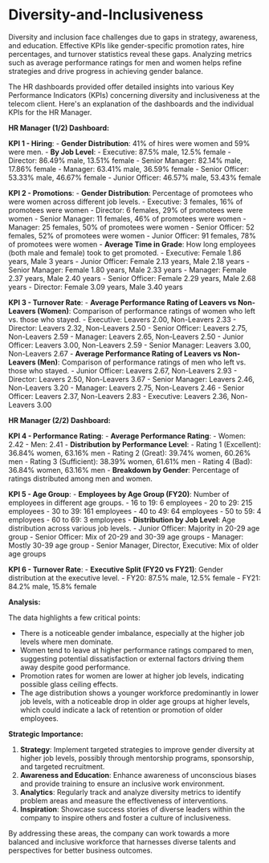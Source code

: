 # Diversity-and-Inclusiveness
Diversity and inclusion face challenges due to gaps in strategy, awareness, and education. Effective KPIs like gender-specific promotion rates, hire percentages, and turnover statistics reveal these gaps. Analyzing metrics such as average performance ratings for men and women helps refine strategies and drive progress in achieving gender balance.

The HR dashboards provided offer detailed insights into various Key Performance Indicators (KPIs) concerning diversity and inclusiveness at the telecom client. Here's an explanation of the dashboards and the individual KPIs for the HR Manager.

**HR Manager (1/2) Dashboard:**

 **KPI 1 - Hiring**:
    - **Gender Distribution**: 41% of hires were women and 59% were men.
    - **By Job Level**: 
        - Executive: 87.5% male, 12.5% female
        - Director: 86.49% male, 13.51% female
        - Senior Manager: 82.14% male, 17.86% female
        - Manager: 63.41% male, 36.59% female
        - Senior Officer: 53.33% male, 46.67% female
        - Junior Officer: 46.57% male, 53.43% female
        
  **KPI 2 - Promotions**:
    - **Gender Distribution**: Percentage of promotees who were women across different job levels.
        - Executive: 3 females, 16% of promotees were women
        - Director: 6 females, 29% of promotees were women
        - Senior Manager: 11 females, 46% of promotees were women
        - Manager: 25 females, 50% of promotees were women
        - Senior Officer: 52 females, 52% of promotees were women
        - Junior Officer: 91 females, 78% of promotees were women
    - **Average Time in Grade**: How long employees (both male and female) took to get promoted.
        - Executive: Female 1.86 years, Male 3 years
        - Junior Officer: Female 2.13 years, Male 2.18 years
        - Senior Manager: Female 1.80 years, Male 2.33 years
        - Manager: Female 2.37 years, Male 2.40 years
        - Senior Officer: Female 2.29 years, Male 2.68 years
        - Director: Female 3.09 years, Male 3.40 years

 **KPI 3 - Turnover Rate**:
    - **Average Performance Rating of Leavers vs Non-Leavers (Women)**: Comparison of performance ratings of women who left vs. those who stayed.
        - Executive: Leavers 2.00, Non-Leavers 2.33
        - Director: Leavers 2.32, Non-Leavers 2.50
        - Senior Officer: Leavers 2.75, Non-Leavers 2.59
        - Manager: Leavers 2.65, Non-Leavers 2.50
        - Junior Officer: Leavers 3.00, Non-Leavers 2.59
        - Senior Manager: Leavers 3.00, Non-Leavers 2.67
    - **Average Performance Rating of Leavers vs Non-Leavers (Men)**: Comparison of performance ratings of men who left vs. those who stayed.
        - Junior Officer: Leavers 2.67, Non-Leavers 2.93
        - Director: Leavers 2.50, Non-Leavers 3.67
        - Senior Manager: Leavers 2.46, Non-Leavers 3.20
        - Manager: Leavers 2.75, Non-Leavers 2.46
        - Senior Officer: Leavers 2.37, Non-Leavers 2.83
        - Executive: Leavers 2.36, Non-Leavers 3.00

**HR Manager (2/2) Dashboard:**

 **KPI 4 - Performance Rating**:
    - **Average Performance Rating**: 
        - Women: 2.42
        - Men: 2.41
    - **Distribution by Performance Level**: 
        - Rating 1 (Excellent): 36.84% women, 63.16% men
        - Rating 2 (Great): 39.74% women, 60.26% men
        - Rating 3 (Sufficient): 38.39% women, 61.61% men
        - Rating 4 (Bad): 36.84% women, 63.16% men
    - **Breakdown by Gender**: Percentage of ratings distributed among men and women.

 **KPI 5 - Age Group**:
    - **Employees by Age Group (FY20)**: Number of employees in different age groups.
        - 16 to 19: 6 employees
        - 20 to 29: 215 employees
        - 30 to 39: 161 employees
        - 40 to 49: 64 employees
        - 50 to 59: 4 employees
        - 60 to 69: 3 employees
    - **Distribution by Job Level**: Age distribution across various job levels.
        - Junior Officer: Majority in 20-29 age group
        - Senior Officer: Mix of 20-29 and 30-39 age groups
        - Manager: Mostly 30-39 age group
        - Senior Manager, Director, Executive: Mix of older age groups

 **KPI 6 - Turnover Rate**:
    - **Executive Split (FY20 vs FY21)**: Gender distribution at the executive level.
        - FY20: 87.5% male, 12.5% female
        - FY21: 84.2% male, 15.8% female

 **Analysis:**

The data highlights a few critical points:
- There is a noticeable gender imbalance, especially at the higher job levels where men dominate.
- Women tend to leave at higher performance ratings compared to men, suggesting potential dissatisfaction or external factors driving them away despite good performance.
- Promotion rates for women are lower at higher job levels, indicating possible glass ceiling effects.
- The age distribution shows a younger workforce predominantly in lower job levels, with a noticeable drop in older age groups at higher levels, which could indicate a lack of retention or promotion of older employees.

**Strategic Importance:**

1. **Strategy**: Implement targeted strategies to improve gender diversity at higher job levels, possibly through mentorship programs, sponsorship, and targeted recruitment.
2. **Awareness and Education**: Enhance awareness of unconscious biases and provide training to ensure an inclusive work environment.
3. **Analytics**: Regularly track and analyze diversity metrics to identify problem areas and measure the effectiveness of interventions.
4. **Inspiration**: Showcase success stories of diverse leaders within the company to inspire others and foster a culture of inclusiveness.

By addressing these areas, the company can work towards a more balanced and inclusive workforce that harnesses diverse talents and perspectives for better business outcomes.
